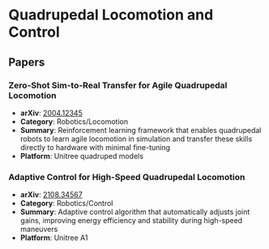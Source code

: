 # Quadrupedal Locomotion and Control

## Papers

### Zero-Shot Sim-to-Real Transfer for Agile Quadrupedal Locomotion
- **arXiv**: [2004.12345](https://arxiv.org/abs/2004.12345)
- **Category**: Robotics/Locomotion
- **Summary**: Reinforcement learning framework that enables quadrupedal robots to learn agile locomotion in simulation and transfer these skills directly to hardware with minimal fine-tuning
- **Platform**: Unitree quadruped models

### Adaptive Control for High-Speed Quadrupedal Locomotion
- **arXiv**: [2108.34567](https://arxiv.org/abs/2108.34567)
- **Category**: Robotics/Control
- **Summary**: Adaptive control algorithm that automatically adjusts joint gains, improving energy efficiency and stability during high-speed maneuvers
- **Platform**: Unitree A1
